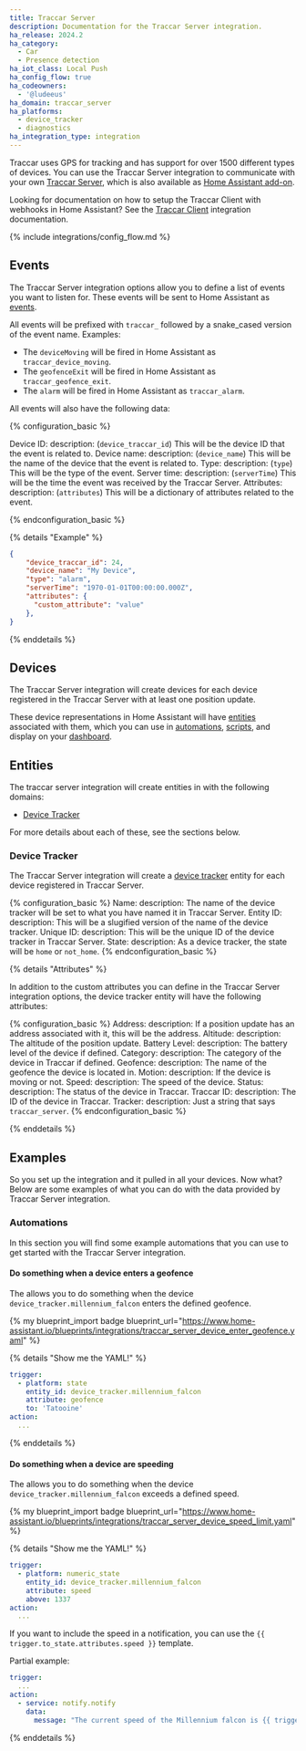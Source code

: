 ```yaml
---
title: Traccar Server
description: Documentation for the Traccar Server integration.
ha_release: 2024.2
ha_category:
  - Car
  - Presence detection
ha_iot_class: Local Push
ha_config_flow: true
ha_codeowners:
  - '@ludeeus'
ha_domain: traccar_server
ha_platforms:
  - device_tracker
  - diagnostics
ha_integration_type: integration
---
```


Traccar uses GPS for tracking and has support for over 1500 different types of devices. You can use the Traccar Server integration to communicate with your own [Traccar Server](https://www.traccar.org/server/), which is also available as [Home Assistant add-on](https://my.home-assistant.io/redirect/supervisor_addon/?addon=a0d7b954_traccar).

<div class="note">

  Looking for documentation on how to setup the Traccar Client with webhooks in Home Assistant? See the [Traccar Client](/integrations/traccar/) integration documentation.

</div>

{% include integrations/config_flow.md %}

## Events

The Traccar Server integration options allow you to define a list of events you want to listen for. These events will be sent to Home Assistant as [events](/docs/configuration/events/).

All events will be prefixed with `traccar_` followed by a snake_cased version of the event name.
Examples:

- The `deviceMoving` will be fired in Home Assistant as `traccar_device_moving`.
- The `geofenceExit` will be fired in Home Assistant as `traccar_geofence_exit`.
- The `alarm` will be fired in Home Assistant as `traccar_alarm`.

All events will also have the following data:

{% configuration_basic %}

Device ID:
  description: (`device_traccar_id`) This will be the device ID that the event is related to.
Device name:
  description: (`device_name`) This will be the name of the device that the event is related to.
Type:
  description: (`type`) This will be the type of the event.
Server time:
  description: (`serverTime`) This will be the time the event was received by the Traccar Server.
Attributes:
  description: (`attributes`) This will be a dictionary of attributes related to the event.

{% endconfiguration_basic %}

{% details "Example" %}

```json
{
    "device_traccar_id": 24,
    "device_name": "My Device",
    "type": "alarm",
    "serverTime": "1970-01-01T00:00:00.000Z",
    "attributes": {
      "custom_attribute": "value"
    },
}
```

{% enddetails %}

## Devices

The Traccar Server integration will create devices for each device registered in the Traccar Server with at least one position update.

These device representations in Home Assistant will have [entities](#entities) associated with them, which you can use in [automations](/docs/automation), [scripts](/docs/script), and display on your [dashboard](/docs/dashboard).

## Entities

The traccar server integration will create entities in with the following domains:

- [Device Tracker](/integrations/device_tracker)

For more details about each of these, see the sections below.

### Device Tracker

The Traccar Server integration will create a [device tracker](/integrations/device_tracker) entity for each device registered in Traccar Server.

{% configuration_basic %}
Name:
  description: The name of the device tracker will be set to what you have named it in Traccar Server.
Entity ID:
  description: This will be a slugified version of the name of the device tracker.
Unique ID:
  description: This will be the unique ID of the device tracker in Traccar Server.
State:
  description: As a device tracker, the state will be `home` or `not_home`.
{% endconfiguration_basic %}

{% details "Attributes" %}

In addition to the custom attributes you can define in the Traccar Server integration options, the device tracker entity will have the following attributes:

{% configuration_basic %}
Address:
  description: If a position update has an address associated with it, this will be the address.
Altitude:
  description: The altitude of the position update.
Battery Level:
  description: The battery level of the device if defined.
Category:
  description: The category of the device in Traccar if defined.
Geofence:
  description: The name of the geofence the device is located in.
Motion:
  description: If the device is moving or not.
Speed:
  description: The speed of the device.
Status:
  description: The status of the device in Traccar.
Traccar ID:
  description: The ID of the device in Traccar.
Tracker:
  description: Just a string that says `traccar_server`.
{% endconfiguration_basic %}

{% enddetails %}

## Examples

So you set up the integration and it pulled in all your devices. Now what? Below are some examples of what you can do with the data provided by Traccar Server integration.

### Automations

In this section you will find some example automations that you can use to get started with the Traccar Server integration.

#### Do something when a device enters a geofence

The allows you to do something when the device `device_tracker.millennium_falcon` enters the defined geofence.

{% my blueprint_import badge blueprint_url="https://www.home-assistant.io/blueprints/integrations/traccar_server_device_enter_geofence.yaml" %}

{% details "Show me the YAML!" %}

```yaml
trigger:
  - platform: state
    entity_id: device_tracker.millennium_falcon
    attribute: geofence
    to: 'Tatooine'
action:
  ...
```

{% enddetails %}

#### Do something when a device are speeding

The allows you to do something when the device `device_tracker.millennium_falcon` exceeds a defined speed.

{% my blueprint_import badge blueprint_url="https://www.home-assistant.io/blueprints/integrations/traccar_server_device_speed_limit.yaml" %}

{% details "Show me the YAML!" %}

```yaml
trigger:
  - platform: numeric_state
    entity_id: device_tracker.millennium_falcon
    attribute: speed
    above: 1337
action:
  ...
```

If you want to include the speed in a notification, you can use the `{{ trigger.to_state.attributes.speed }}` template.

Partial example:

```yaml
trigger:
  ...
action:
  - service: notify.notify
    data:
      message: "The current speed of the Millennium falcon is {{ trigger.to_state.attributes.speed }}!"
```

{% enddetails %}
